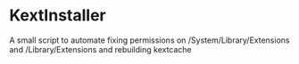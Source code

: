 # KextInstaller
A small script to automate fixing permissions on /System/Library/Extensions and /Library/Extensions and rebuilding kextcache
